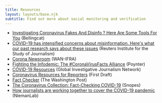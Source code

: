 ```yaml
---
title: Resources
layout: layouts/base.njk
subtitle: Find out more about social monitoring and verification
---
```


* [Investigating Coronavirus Fakes And Disinfo ? Here Are Some Tools For You](https://www.bellingcat.com/resources/2020/03/27/investigating-coronavirus-fakes-and-disinfo-here-are-some-tools-for-you/) (Bellingcat)
* [COVID–19 has intensified concerns about misinformation. Here's what our past research says about these issues](https://reutersinstitute.politics.ox.ac.uk/risj-review/covid-19-has-intensified-concerns-about-misinformation-heres-what-our-past-research) (Reuters Institute for the Study of Journalism)
* [Corona Newsroom](https://coronanewsroom.org/) (WAN-IFRA)
* [Fighting the Infodemic: The #CoronaVirusFacts Alliance](https://www.poynter.org/coronavirusfactsalliance/) (Poynter)
* [COVID-19 Resources](https://helpdesk.gijn.org/support/solutions/articles/14000110817-covid-19-resources) (Global Investigative Journalism Network)
* [Coronavirus Resources for Reporters](https://firstdraftnews.org/long-form-article/coronavirus-resources-for-reporters/) (First Draft) 
* [Fact Checker](https://www.washingtonpost.com/news/fact-checker/) (The Washington Post)
* [The Coronavirus Collection: Fact-Checking COVID-19](https://www.snopes.com/collections/new-coronavirus-collection/) (Snopes)
* [How journalists are working together to cover the COVID-19 pandemic](https://www.niemanlab.org/2020/03/how-journalists-are-working-together-to-cover-the-covid-19-pandemic/) (NiemanLab)

